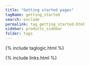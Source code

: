 ```yaml
---
title: "Getting started pages"
tagName: getting_started
search: exclude
permalink: tag_getting_started.html
sidebar: products_sidebar
folder: tags
---
```

{% include taglogic.html %}

{% include links.html %}
